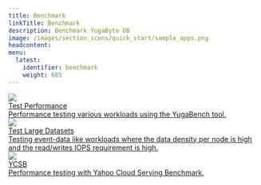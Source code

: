 ```yaml
---
title: Benchmark
linkTitle: Benchmark
description: Benchmark YugaByte DB
image: /images/section_icons/quick_start/sample_apps.png
headcontent:
menu:
  latest:
    identifier: benchmark
    weight: 685
---
```


<div class="row">
  <div class="col-12 col-md-6 col-lg-12 col-xl-6">
    <a class="section-link icon-offset" href="test-performance/">
      <div class="head">
        <img class="icon" src="/images/section_icons/manage/backup.png" aria-hidden="true" />
        <div class="title">Test Performance</div>
      </div>
      <div class="body">
        Performance testing various workloads using the YugaBench tool.
      </div>
    </a>
  </div>

  <div class="col-12 col-md-6 col-lg-12 col-xl-6">
    <a class="section-link icon-offset" href="test-large-datasets/">
      <div class="head">
        <img class="icon" src="/images/section_icons/manage/backup.png" aria-hidden="true" />
        <div class="title">Test Large Datasets</div>
      </div>
      <div class="body">
        Testing event-data like workloads where the data density per node is high and the read/writes IOPS requirement is high.
      </div>
    </a>
  </div>

  <div class="col-12 col-md-6 col-lg-12 col-xl-6">
    <a class="section-link icon-offset" href="ycsb/">
      <div class="head">
        <img class="icon" src="/images/section_icons/explore/high_performance.png" aria-hidden="true" />
        <div class="title">YCSB</div>
      </div>
      <div class="body">
        Performance testing with Yahoo Cloud Serving Benchmark.
      </div>
    </a>
  </div>

</div>
